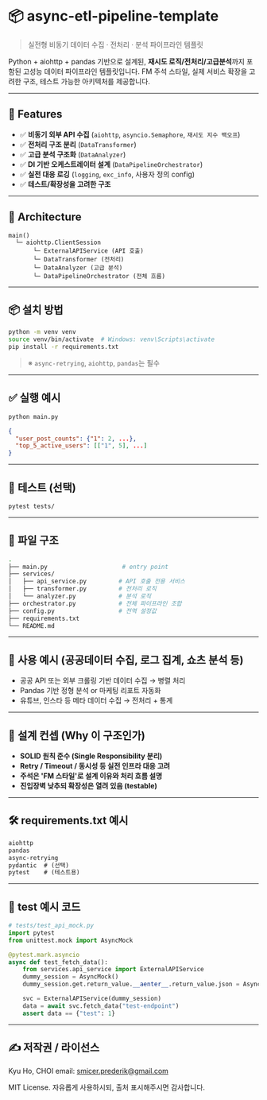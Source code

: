 # 📦 async-etl-pipeline-template

> 실전형 비동기 데이터 수집 · 전처리 · 분석 파이프라인 템플릿

Python + aiohttp + pandas 기반으로 설계된, **재시도 로직/전처리/고급분석**까지 포함된 고성능 데이터 파이프라인 템플릿입니다. 
FM 주석 스타일, 실제 서비스 확장을 고려한 구조, 테스트 가능한 아키텍처를 제공합니다.

---

## 🚀 Features

- ✅ **비동기 외부 API 수집** (`aiohttp`, `asyncio.Semaphore`, `재시도 지수 백오프`)
- ✅ **전처리 구조 분리** (`DataTransformer`)
- ✅ **고급 분석 구조화** (`DataAnalyzer`)
- ✅ **DI 기반 오케스트레이터 설계** (`DataPipelineOrchestrator`)
- ✅ **실전 대응 로깅** (`logging`, `exc_info`, 사용자 정의 config)
- ✅ **테스트/확장성을 고려한 구조**

---

## 🧱 Architecture

```plaintext
main()
  └─ aiohttp.ClientSession
       └─ ExternalAPIService (API 호출)
       └─ DataTransformer (전처리)
       └─ DataAnalyzer (고급 분석)
       └─ DataPipelineOrchestrator (전체 흐름)
```

---

## 📦 설치 방법

```bash
python -m venv venv
source venv/bin/activate  # Windows: venv\Scripts\activate
pip install -r requirements.txt
```

> ※ `async-retrying`, `aiohttp`, `pandas`는 필수

---

## ✅ 실행 예시

```bash
python main.py
```

```json
{
  "user_post_counts": {"1": 2, ...},
  "top_5_active_users": [["1", 5], ...]
}
```

---

## 🧪 테스트 (선택)

```bash
pytest tests/
```

---

## 📁 파일 구조

```bash
.
├── main.py                     # entry point
├── services/
│   ├── api_service.py         # API 호출 전용 서비스
│   ├── transformer.py         # 전처리 로직
│   └── analyzer.py            # 분석 로직
├── orchestrator.py            # 전체 파이프라인 조합
├── config.py                  # 전역 설정값
├── requirements.txt
└── README.md
```

---

## 📌 사용 예시 (공공데이터 수집, 로그 집계, 쇼츠 분석 등)

- 공공 API 또는 외부 크롤링 기반 데이터 수집 → 병렬 처리
- Pandas 기반 정형 분석 or 마케팅 리포트 자동화
- 유튜브, 인스타 등 메타 데이터 수집 → 전처리 + 통계

---

## 🧠 설계 컨셉 (Why 이 구조인가)

- **SOLID 원칙 준수 (Single Responsibility 분리)**
- **Retry / Timeout / 동시성 등 실전 인프라 대응 고려**
- **주석은 'FM 스타일'로 설계 이유와 처리 흐름 설명**
- **진입장벽 낮추되 확장성은 열려 있음 (testable)**

---

## 🛠 requirements.txt 예시

```txt
aiohttp
pandas
async-retrying
pydantic  # (선택)
pytest    # (테스트용)
```

---

## 🧪 test 예시 코드

```python
# tests/test_api_mock.py
import pytest
from unittest.mock import AsyncMock

@pytest.mark.asyncio
async def test_fetch_data():
    from services.api_service import ExternalAPIService
    dummy_session = AsyncMock()
    dummy_session.get.return_value.__aenter__.return_value.json = AsyncMock(return_value={"test": 1})

    svc = ExternalAPIService(dummy_session)
    data = await svc.fetch_data("test-endpoint")
    assert data == {"test": 1}
```

---

## ✍️ 저작권 / 라이선스
Kyu Ho, CHOI
email: smicer.prederik@gmail.com

MIT License. 자유롭게 사용하시되, 출처 표시해주시면 감사합니다.
